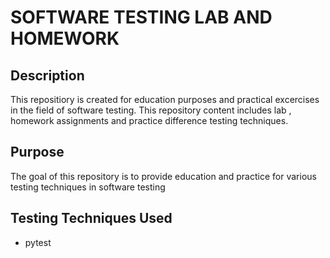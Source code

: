 # SOFTWARE TESTING LAB AND HOMEWORK

## Description

This repositiory is created for education purposes and practical excercises in the field of software testing.
This repository content includes lab , homework assignments and practice difference testing techniques.

## Purpose
The goal of this repository is to provide education and practice for various testing techniques in software testing

## Testing Techniques Used
- pytest